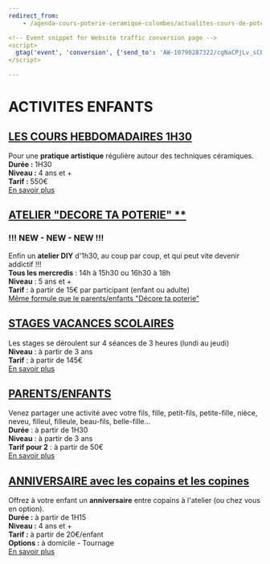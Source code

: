 ```yaml
---
redirect_from:
    - /agenda-cours-poterie-ceramique-colombes/actualites-cours-de-poterie-ceramique-colombes/stages-ados-enfants/

<!-- Event snippet for Website traffic conversion page -->
<script>
  gtag('event', 'conversion', {'send_to': 'AW-10790287322/cgNaCPjLv_sCENrvmpko'});
</script>

---
```

# ACTIVITES ENFANTS  

## [LES COURS HEBDOMADAIRES 1H30](/pages/cours_enfants.md)
Pour une **pratique artistique** régulière autour des techniques céramiques.  
**Durée :** 1H30  
**Niveau :** 4 ans et +  
**Tarif :** 550€  
[En savoir plus](cours_enfants)  


## [ATELIER "DECORE TA POTERIE" **](parent_enfant.md)
### **!!! NEW - NEW - NEW !!!**  
Enfin un **atelier DIY** d'1h30, au coup par coup, et qui peut vite devenir addictif !!!  
**Tous les mercredis** : 14h à 15h30 ou 16h30 à 18h  
**Niveau** : 5 ans et +  
**Tarif** : à partir de 15€ par participant (enfant ou adulte)  
[Même formule que le parents/enfants "Décore ta poterie"](parent_enfant) 


## [STAGES VACANCES SCOLAIRES](stages_enfants.md)
Les stages se déroulent sur 4 séances de 3 heures (lundi au jeudi)  
**Niveau** : à partir de 3 ans  
**Tarif** : à partir de 145€  
[En savoir plus](stages_enfants)  

## [PARENTS/ENFANTS](parent_enfant.md)  
Venez partager une activité avec votre fils, fille, petit-fils, petite-fille, nièce, neveu, filleul, filleule, beau-fils, belle-fille...  
**Durée** : à partir de 1H30  
**Niveau** : à partir de 3 ans   
**Tarif pour 2** : à partir de 50€  
[En savoir plus](parent_enfant)  

## [ANNIVERSAIRE avec les copains et les copines](anniversaire_enfants.md)
Offrez à votre enfant un **anniversaire** entre copains à l'atelier (ou chez vous en option).  
**Durée :** à partir de 1H15   
**Niveau :** 4 ans et +  
**Tarif :** à partir de 20€/enfant  
**Options :** à domicile - Tournage  
[En savoir plus](anniversaire_enfants)


